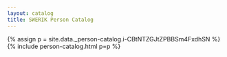 ```yaml
---
layout: catalog
title: SWERIK Person Catalog
---
```

{% assign p = site.data._person-catalog.i-CBtNTZGJtZPBBSm4FxdhSN %}
{% include person-catalog.html p=p %}

